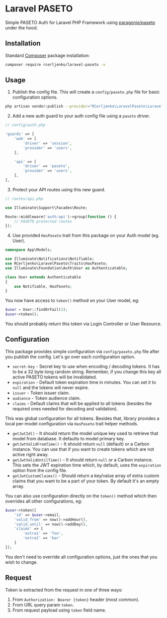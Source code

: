 # Laravel PASETO

Simple PASETO Auth for Laravel PHP Framework using [paragonie/paseto](https://github.com/paragonie/paseto) under the hood.

## Installation

Standard [Composer](https://getcomposer.org/download) package installation:

```sh
composer require rcerljenko/laravel-paseto -v
```

## Usage

1. Publish the config file. This will create a `config/paseto.php` file for basic configuration options.

```sh
php artisan vendor:publish --provider="RCerljenko\LaravelPaseto\LaravelPasetoServiceProvider" --tag="config"
```

2. Add a new auth guard to your auth config file using a `paseto` driver.

```php
// config/auth.php

'guards' => [
	'web' => [
		'driver' => 'session',
		'provider' => 'users',
	],

	'api' => [
		'driver' => 'paseto',
		'provider' => 'users',
	],
],
```

3. Protect your API routes using this new guard.

```php
// routes/api.php

use Illuminate\Support\Facades\Route;

Route::middleware('auth:api')->group(function () {
	// PASETO protected routes
});
```

4. Use provided `HasPaseto` trait from this package on your Auth model (eg. User).

```php
namespace App\Models;

use Illuminate\Notifications\Notifiable;
use RCerljenko\LaravelPaseto\Traits\HasPaseto;
use Illuminate\Foundation\Auth\User as Authenticatable;

class User extends Authenticatable
{
	use Notifiable, HasPaseto;
}
```

You now have access to `token()` method on your User model, eg:

```php
$user = User::findOrFail(1);
$user->token();
```

You should probably return this token via Login Controller or User Resource.

## Configuration

This package provides simple configuration via `config/paseto.php` file after you publish the config. Let's go over each configuration option.

- `secret-key` - Secret key to use when encoding / decoding tokens. It has to be a 32 byte long random string. Remember, if you change this key all active PASETO tokens will be invalidated.
- `expiration` - Default token expiration time in minutes. You can set it to `null` and the tokens will never expire.
- `issuer` - Token issuer claim.
- `audience` - Token audience claim.
- `claims` - Default claims that will be applied to all tokens (besides the required ones needed for decoding and validation).

This was global configuration for all tokens. Besides that, library provides a local per-model configuration via `HasPaseto` trait helper methods.

- `getJwtId()` - It should return the model unique key used to retrieve that model from database. It defaults to model primary key.
- `getJwtValidFromTime()` - It should return `null` (default) or a Carbon instance. You can use that if you want to create tokens which are not active right away.
- `getJwtValidUntilTime()` - It should return `null` or a Carbon instance. This sets the JWT expiration time which, by default, uses the `expiration` option from the config file.
- `getJwtCustomClaims()` - Should return a key/value array of extra custom claims that you want to be a part of your token. By default it's an empty array.

You can also use configuration directly on the `token()` method which then overrides all other configurations, eg:

```php
$user->token([
	'id' => $user->email,
	'valid_from' => now()->addHour(),
	'valid_until' => now()->addDay(),
	'claims' => [
		'extra1' => 'foo',
		'extra2' => 'bar'
	]
]);
```

You don't need to override all configuration options, just the ones that you wish to change.

## Request

Token is extracted from the request in one of three ways:

1. From `Authorization: Bearer {token}` header (most common).
2. From URL query param `token`.
3. From request payload using `token` field name.
